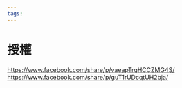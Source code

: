 ```yaml
---
tags:
---
```


# 授權

https://www.facebook.com/share/p/vaeapTrqHCCZMG4S/
https://www.facebook.com/share/p/guT1rUDcqtUH2bja/